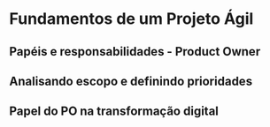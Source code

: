 # Fundamentos de um Projeto Ágil





## Papéis e responsabilidades - Product Owner





## Analisando escopo e definindo prioridades





## Papel do PO na transformação digital





